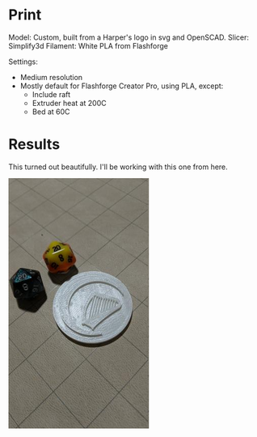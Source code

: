 # Print

Model: Custom, built from a Harper's logo in svg and OpenSCAD.
Slicer: Simplify3d
Filament: White PLA from Flashforge

Settings:
- Medium resolution
- Mostly default for Flashforge Creator Pro, using PLA, except:
    - Include raft
    - Extruder heat at 200C
    - Bed at 60C

# Results

This turned out beautifully. I'll be working with this one from here.

![Front][front]

[front]: ./JPEG_20200113_195530.jpg "Front"
